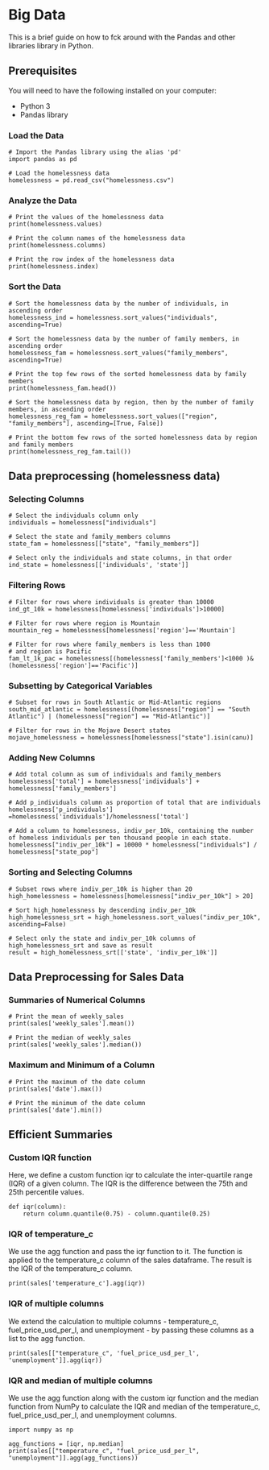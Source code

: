 # Big Data

This is a brief guide on how to fck around with the Pandas and other libraries library in Python.

## Prerequisites

You will need to have the following installed on your computer:

- Python 3
- Pandas library

### Load the Data

```
# Import the Pandas library using the alias 'pd'
import pandas as pd

# Load the homelessness data
homelessness = pd.read_csv("homelessness.csv")
```
### Analyze the Data
```
# Print the values of the homelessness data
print(homelessness.values)

# Print the column names of the homelessness data
print(homelessness.columns)

# Print the row index of the homelessness data
print(homelessness.index)
```
### Sort the Data
```
# Sort the homelessness data by the number of individuals, in ascending order
homelessness_ind = homelessness.sort_values("individuals", ascending=True)

# Sort the homelessness data by the number of family members, in ascending order
homelessness_fam = homelessness.sort_values("family_members", ascending=True)

# Print the top few rows of the sorted homelessness data by family members
print(homelessness_fam.head())

# Sort the homelessness data by region, then by the number of family members, in ascending order
homelessness_reg_fam = homelessness.sort_values(["region", "family_members"], ascending=[True, False])

# Print the bottom few rows of the sorted homelessness data by region and family members
print(homelessness_reg_fam.tail())

```

## Data preprocessing (homelessness data)

### Selecting Columns
```
# Select the individuals column only
individuals = homelessness["individuals"]

# Select the state and family_members columns
state_fam = homelessness[["state", "family_members"]]

# Select only the individuals and state columns, in that order
ind_state = homelessness[['individuals', 'state']]
```
### Filtering Rows
```
# Filter for rows where individuals is greater than 10000
ind_gt_10k = homelessness[homelessness['individuals']>10000]

# Filter for rows where region is Mountain
mountain_reg = homelessness[homelessness['region']=='Mountain']

# Filter for rows where family_members is less than 1000 
# and region is Pacific
fam_lt_1k_pac = homelessness[(homelessness['family_members']<1000 )&(homelessness['region']=='Pacific')]
```
### Subsetting by Categorical Variables
```
# Subset for rows in South Atlantic or Mid-Atlantic regions
south_mid_atlantic = homelessness[(homelessness["region"] == "South Atlantic") | (homelessness["region"] == "Mid-Atlantic")]

# Filter for rows in the Mojave Desert states
mojave_homelessness = homelessness[homelessness["state"].isin(canu)]
```
### Adding New Columns
```
# Add total column as sum of individuals and family_members
homelessness['total'] = homelessness['individuals'] + homelessness['family_members']

# Add p_individuals column as proportion of total that are individuals
homelessness['p_individuals'] =homelessness['individuals']/homelessness['total']

# Add a column to homelessness, indiv_per_10k, containing the number of homeless individuals per ten thousand people in each state.
homelessness["indiv_per_10k"] = 10000 * homelessness["individuals"] / homelessness["state_pop"]
```
### Sorting and Selecting Columns
```
# Subset rows where indiv_per_10k is higher than 20
high_homelessness = homelessness[homelessness["indiv_per_10k"] > 20]

# Sort high_homelessness by descending indiv_per_10k
high_homelessness_srt = high_homelessness.sort_values("indiv_per_10k", ascending=False)

# Select only the state and indiv_per_10k columns of high_homelessness_srt and save as result
result = high_homelessness_srt[['state', 'indiv_per_10k']]
```
## Data Preprocessing for Sales Data

### Summaries of Numerical Columns
```
# Print the mean of weekly_sales
print(sales['weekly_sales'].mean())

# Print the median of weekly_sales
print(sales['weekly_sales'].median())
```
### Maximum and Minimum of a Column
```
# Print the maximum of the date column
print(sales['date'].max())

# Print the minimum of the date column
print(sales['date'].min())
```

## Efficient Summaries
### Custom IQR function
Here, we define a custom function iqr to calculate the inter-quartile range (IQR) of a given column. The IQR is the difference between the 75th and 25th percentile values.
```
def iqr(column):
    return column.quantile(0.75) - column.quantile(0.25)
```
### IQR of temperature_c
We use the agg function and pass the iqr function to it. The function is applied to the temperature_c column of the sales dataframe. The result is the IQR of the temperature_c column.
```
print(sales['temperature_c'].agg(iqr))
```
### IQR of multiple columns
We extend the calculation to multiple columns - temperature_c, fuel_price_usd_per_l, and unemployment - by passing these columns as a list to the agg function.
```
print(sales[["temperature_c", 'fuel_price_usd_per_l', 'unemployment']].agg(iqr))
```
### IQR and median of multiple columns
We use the agg function along with the custom iqr function and the median function from NumPy to calculate the IQR and median of the temperature_c, fuel_price_usd_per_l, and unemployment columns.
```
import numpy as np

agg_functions = [iqr, np.median]
print(sales[["temperature_c", "fuel_price_usd_per_l", "unemployment"]].agg(agg_functions))
```





















